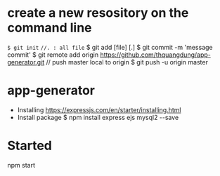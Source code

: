 # create a new resository on the command line
  `$ git init`
  `//. : all file`
  $ git add [file] [.]
  $ git commit -m 'message commit'
  $ git remote add origin https://github.com/thquangdung/app-generator.git
  // push master local to origin
  $ git push -u origin master
  
# app-generator 
- Installing
    https://expressjs.com/en/starter/installing.html
- Install package
  $ npm install express ejs mysql2 --save
# Started
  npm start
